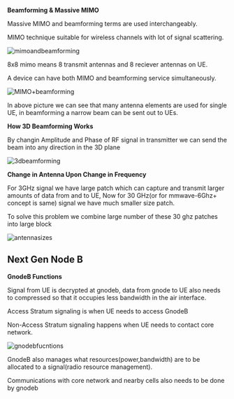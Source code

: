 **Beamforming & Massive MIMO**

Massive MIMO and beamforming terms are used interchangeably.

MIMO technique suitable for wireless channels with lot of signal scattering.

![mimoandbeamforming](https://github.com/user-attachments/assets/675a75af-249c-4b48-87ca-72029f99aaae)

8x8 mimo means 8 transmit antennas and 8 reciever antennas on UE.

A device can have both MIMO and beamforming service simultaneously.

![MIMO+beamforming](https://github.com/user-attachments/assets/139d87bc-3ba1-4bf2-adc9-ad39d7032290)

In above picture we can see that many antenna elements are used for single UE,
in beamforming a narrow beam can be sent out to UEs.

**How 3D Beamforming Works**

By changin Amplitude and Phase of RF signal in transmitter we can send the beam into any direction in the 3D plane

![3dbeamforming](https://github.com/user-attachments/assets/262e6c58-65db-4509-83e0-d0dbb45d84e7)

**Change in Antenna Upon Change in Frequency**

For 3GHz signal we have large patch which can capture and transmit larger amounts of data from and to UE, Now for 30 GHz(or for mmwave-6Ghz+ concept is same) signal we have much smaller size patch.

To solve this problem we combine large number of these 30 ghz patches into large block

![antennasizes](https://github.com/user-attachments/assets/6942ede8-90ce-431d-911b-0319a16ba11e)

## Next Gen Node B

**GnodeB Functions**

Signal from UE is decrypted at gnodeb, data from gnode to UE also needs to compressed so that it occupies less bandwidth in the air interface.

Access Stratum signaling is when UE needs to access GnodeB

Non-Access Stratum signaling happens when UE needs to contact core network.

![gnodebfucntions](https://github.com/user-attachments/assets/20d05d36-d826-4c24-be75-60aaf9146a6a)

GnodeB also manages what resources(power,bandwidth) are to be allocated to a signal(radio resource management).

Communications with core network and nearby cells also needs to be done by gnodeb



